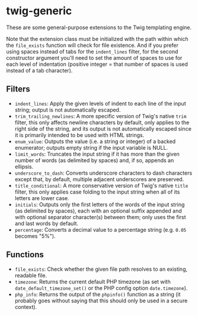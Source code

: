 # twig-generic
 These are some general-purpose extensions to the Twig templating engine.

 Note that the extension class must be initialized with the path within which the `file_exists` function will check for file existence.
 And if you prefer using spaces instead of tabs for the `indent_lines` filter, for the second constructor argument you'll need to set the amount of spaces to use for each level of indentation (positive integer = that number of spaces is used instead of a tab character).
## Filters
 * `indent_lines`: Apply the given levels of indent to each line of the input string; output is not automatically escaped.
 * `trim_trailing_newlines`: A more specific version of Twig's native `trim` filter, this only affects newline characters by default, only applies to the right side of the string, and its output is not automatically escaped since it is primarily intended to be used with HTML strings.
 * `enum_value`: Outputs the value (i.e. a string or integer) of a backed enumerator; outputs empty string if the input variable is NULL.
 * `limit_words`: Truncates the input string if it has more than the given number of words (as delimited by spaces) and, if so, appends an ellipsis.
 * `underscore_to_dash`: Converts underscore characters to dash characters except that, by default, multiple adjacent underscores are preserved.
 * `title_conditional`: A more conservative version of Twig's native `title` filter, this only applies case folding to the input string when all of its letters are lower case.
 * `initials`: Outputs only the first letters of the words of the input string (as delimited by spaces), each with an optional suffix appended and with optional separator character(s) between them; only uses the first and last words by default.
 * `percentage`: Converts a decimal value to a percentage string (e.g. `0.05` becomes "5%").
## Functions
 * `file_exists`: Check whether the given file path resolves to an existing, readable file.
 * `timezone`: Returns the current default PHP timezone (as set with `date_default_timezone_set()` or the PHP config option `date.timezone`).
 * `php_info`: Returns the output of the `phpinfo()` function as a string (it probably goes without saying that this should only be used in a secure context).
